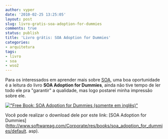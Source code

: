 ```yaml
---
author: vyper
date: '2010-02-25 13:25:05'
layout: post
slug: livro-gratis-soa-adoption-for-dummies
comments: true
status: publish
title: 'Livro grátis: SOA Adoption for Dummies'
categories:
- arquitetura
tags:
- livro
- soa
- wso2
---
```


Para os interessados em aprender mais sobre [SOA](/glossario/#SOA), uma boa
oportunidade é a leitura do livro **SOA Adoption for Dummies**, ainda não tive
tempo de ler todo ele pra "garantir" a qualidade, mas logo postarei minha
impressão sobre ele.

[!["Free Book: SOA Adoption for Dummies (somente em inglês)"](http://www.mcorp.com.br/wp-content/uploads/2010/02/Free_Book_SOA_Adoption_for_Dummies-194x300.png "Free Book: SOA Adoption for Dummies (somente em inglês)")](http://www.mcorp.com.br/wp-content/uploads/2010/02/Free_Book_SOA_Adoption_for_Dummies.png)

Você pode realizar o download dele por este link: [SOA Adoption for Dummies](http://www.softwareag.com/Corporate/res/books/soa_adoption_for_dummies/default.
asp).

